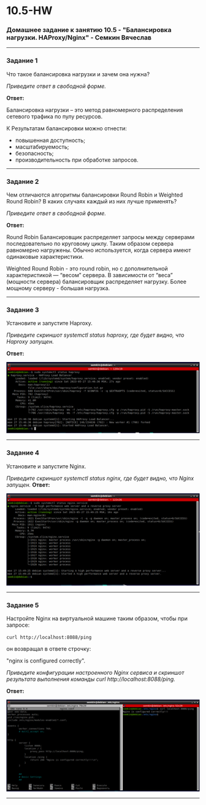 # 10.5-HW

### Домашнее задание к занятию 10.5 - "Балансировка нагрузки. HAProxy/Nginx" - Семкин Вячеслав
***
### Задание 1

Что такое балансировка нагрузки и зачем она нужна? 

*Приведите ответ в свободной форме.*

**Ответ:**

Балансировка нагрузки – это метод равномерного распределения сетевого трафика по пулу ресурсов.

К Результатам балансировки можно отнести:
- повышенная доступность;
- масштабируемость;
- безопасность;
- производительность при обработке запросов.

***

### Задание 2

Чем отличаются алгоритмы балансировки Round Robin и Weighted Round Robin? В каких случаях каждый из них лучше применять? 

*Приведите ответ в свободной форме.*

**Ответ:**

Round Robin Балансировщик распределяет запросы между серверами последовательно по круговому циклу. Таким образом сервера равномерно нагружены. Обычно используется, когда сервера имеют одинаковые характеристики. 

Weighted Round Robin - это round robin, но с дополнительной характеристикой — “весом” сервера. В зависимости от “веса” (мощности сервера) балансировщик распределяет нагрузку. Более мощному серверу - большая нагрузка.

***
### Задание 3

Установите и запустите Haproxy.

*Приведите скриншот systemctl status haproxy, где будет видно, что Haproxy запущен.*

**Ответ:**

![3-1](https://github.com/SemkinVA/10.5-HW/blob/main/3-1.png)

***
### Задание 4

Установите и запустите Nginx.

*Приведите скриншот systemctl status nginx, где будет видно, что Nginx запущен.*
**Ответ:**

![4-1](https://github.com/SemkinVA/10.5-HW/blob/main/4-1.png)

***
### Задание 5

Настройте Nginx на виртуальной машине таким образом, чтобы при запросе:

`curl http://localhost:8088/ping`

он возвращал в ответе строчку: 

"nginx is configured correctly".

*Приведите конфигурации настроенного Nginx сервиса и скриншот результата выполнения команды curl http://localhost:8088/ping.*


**Ответ:**

![5-1](https://github.com/SemkinVA/10.5-HW/blob/main/5-1.png)


***



